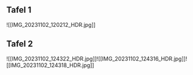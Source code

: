 
## Tafel 1

![[IMG_20231102_120212_HDR.jpg]]

## Tafel 2

![[IMG_20231102_124322_HDR.jpg]]![[IMG_20231102_124316_HDR.jpg]]![[IMG_20231102_124318_HDR.jpg]]